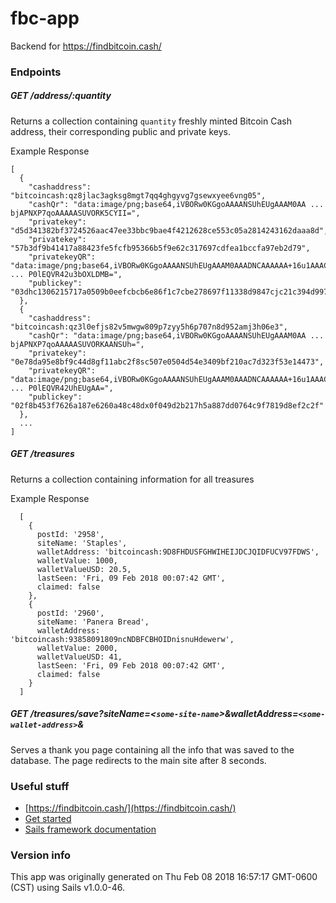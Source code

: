 # fbc-app

Backend for https://findbitcoin.cash/ 


### Endpoints

##### GET /address/:quantity
Returns a collection containing `quantity` freshly minted Bitcoin Cash address, their corresponding public and private keys.


Example Response
```
[
  {
    "cashaddress": "bitcoincash:qz8jlac3agksg8mgt7qq4ghgyvg7gsewxyee6vng05",
    "cashQr": "data:image/png;base64,iVBORw0KGgoAAAANSUhEUgAAAM0AA ... bjAPNXP7qoAAAAASUVORK5CYII=",
    "privatekey": "d5d341382bf3724526aac47ee33bbc9bae4f4212628ce553c05a2814243162daaa8d",
    "privatekey": "57b3df9b41417a88423fe5fcfb95366b5f9e62c317697cdfea1bccfa97eb2d79",
    "privatekeyQR": "data:image/png;base64,iVBORw0KGgoAAAANSUhEUgAAAM0AAADNCAAAAAA+16u1AAACSElEQVR42u3bS3LCMBAFQO ... P0lEQVR42u3bOXLDMB=",
    "publickey": "03dhc1306215717a0509b0eefcbcb6e86f1c7cbe278697f11338d9847cjc21c394d9979"
  },
  {
    "cashaddress": "bitcoincash:qz3l0efjs82v5mwgw809p7zyy5h6p707n8d952amj3h06e3",
    "cashQr": "data:image/png;base64,iVBORw0KGgoAAAANSUhEUgAAAM0AA ... bjAPNXP7qoAAAAASUVORKAANSUh=",
    "privatekey": "0e78da95e8bf9c44d8gf11abc2f8sc507e0504d54e3409bf210ac7d323f53e14473",
    "privatekeyQR": "data:image/png;base64,iVBORw0KGgoAAAANSUhEUgAAAM0AAADNCAAAAAA+16u1AAACSElEQVR42u3bS3LCMBAFQO ... P0lEQVR42UhEUgAA=",
    "publickey": "02f8b453f7626a187e6260a48c48dx0f049d2b217h5a887dd0764c9f7819d8ef2c2f"
  },
  ...
]

```

##### GET /treasures
Returns a collection containing information for all treasures

Example Response
```
  [
    {
      postId: '2958',
      siteName: 'Staples',
      walletAddress: 'bitcoincash:9D8FHDUSFGHWIHEIJDCJQIDFUCV97FDWS',
      walletValue: 1000,
      walletValueUSD: 20.5,
      lastSeen: 'Fri, 09 Feb 2018 00:07:42 GMT',
      claimed: false
    },
    {
      postId: '2960',
      siteName: 'Panera Bread',
      walletAddress: 'bitcoincash:93858091809ncNDBFCBHOIDnisnuHdewerw',
      walletValue: 2000,
      walletValueUSD: 41,
      lastSeen: 'Fri, 09 Feb 2018 00:07:42 GMT',
      claimed: false
    }
  ]

```

##### GET /treasures/save?siteName=<`some-site-name`>&walletAddress=`<some-wallet-address>`&
Serves a thank you page containing all the info that was saved to the database.  The page redirects to the main site after 8 seconds.

### Useful stuff

+ [https://findbitcoin.cash/](https://findbitcoin.cash/)
+ [Get started](https://sailsjs.com/get-started)
+ [Sails framework documentation](https://sailsjs.com/documentation)


### Version info

This app was originally generated on Thu Feb 08 2018 16:57:17 GMT-0600 (CST) using Sails v1.0.0-46.

<!-- Internally, Sails used [`sails-generate@1.15.5`](https://github.com/balderdashy/sails-generate/tree/v1.15.5/lib/core-generators/new). -->



<!--
Note:  Generators are usually run using the globally-installed `sails` CLI (command-line interface).  This CLI version is _environment-specific_ rather than app-specific, thus over time, as a project's dependencies are upgraded or the project is worked on by different developers on different computers using different versions of Node.js, the Sails dependency in its package.json file may differ from the globally-installed Sails CLI release it was originally generated with.  (Be sure to always check out the relevant [upgrading guides](https://sailsjs.com/upgrading) before upgrading the version of Sails used by your app.  If you're stuck, [get help here](https://sailsjs.com/support).)
-->

